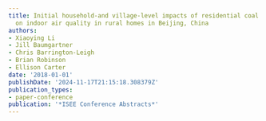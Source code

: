 ```yaml
---
title: Initial household-and village-level impacts of residential coal use restrictions
  on indoor air quality in rural homes in Beijing, China
authors:
- Xiaoying Li
- Jill Baumgartner
- Chris Barrington-Leigh
- Brian Robinson
- Ellison Carter
date: '2018-01-01'
publishDate: '2024-11-17T21:15:18.308379Z'
publication_types:
- paper-conference
publication: '*ISEE Conference Abstracts*'
---
```


